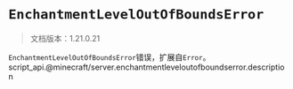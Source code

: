 # `EnchantmentLevelOutOfBoundsError`

> 文档版本：1.21.0.21

`EnchantmentLevelOutOfBoundsError`错误，扩展自`Error`。script_api.@minecraft/server.enchantmentleveloutofboundserror.description
